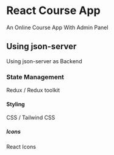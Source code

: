 # React Course App

An Online Course App With Admin Panel

## Using json-server

Using json-server as Backend

### State Management

Redux / Redux toolkit

#### Styling

CSS / Tailwind CSS

##### Icons

React Icons
